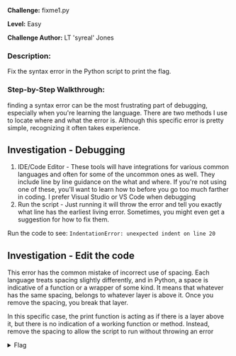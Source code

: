 **Challenge:** fixme1.py

**Level:** Easy

**Challenge Author:** LT 'syreal' Jones

### Description: 
Fix the syntax error in the Python script to print the flag.

### Step-by-Step Walkthrough:
finding a syntax error can be the most frustrating part of debugging, especially when you're learning the language. There are two methods I use to locate where and what the error is. Although this specific error is pretty simple, recognizing it often takes experience.

## Investigation - Debugging
1. IDE/Code Editor - These tools will have integrations for various common languages and often for some of the uncommon ones as well. They include line by line guidance on the what and where. If you're not using one of these, you'll want to learn how to before you go too much farther in coding. I prefer Visual Studio or VS Code when debugging
2. Run the script - Just running it will throw the error and tell you exactly what line has the earliest living error. Sometimes, you might even get a suggestion for how to fix them.

Run the code to see: `IndentationError: unexpected indent on line 20`

## Investigation - Edit the code
This error has the common mistake of incorrect use of spacing. Each language treats spacing slightly differently, and in Python, a space is indicative of a function or a wrapper of some kind. It means that whatever has the same spacing, belongs to whatever layer is above it. Once you remove the spacing, you break that layer.

In this specific case, the print function is acting as if there is a layer above it, but there is no indication of a working function or method. Instead, remove the spacing to allow the script to run without throwing an error


<details><summary>Flag</summary>
    <pre>
    picoCTF{1nd3nt1ty_cr1515_182342f7}
    </pre>
   </details>